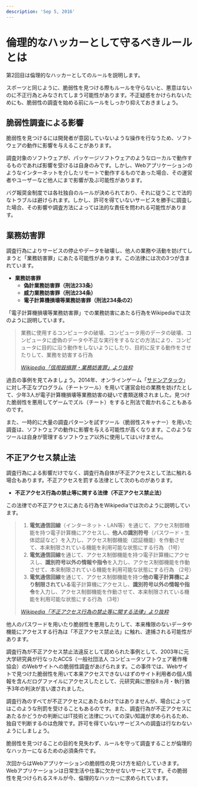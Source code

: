 ```yaml
---
description: 'Sep 5, 2016'
---
```


# 倫理的なハッカーとして守るべきルールとは

第2回目は倫理的なハッカーとしてのルールを説明します。

スポーツと同じように、脆弱性を見つける際もルールを守らないと、悪意はないのに不正行為とみなされてしまう可能性があります。不正疑惑をかけられないためにも、脆弱性の調査を始める前にルールをしっかり抑えておきましょう。

## 脆弱性調査による影響

脆弱性を見つけるには開発者が意図していないような操作を行なうため、ソフトウェアの動作に影響を与えることがあります。

調査対象のソフトウェアが、パッケージソフトウェアのようなローカルで動作するものであれば影響を受けるは自身のみです。しかし、Webアプリケーションのようなインターネットを介したリモートで動作するものであった場合、その運営者やユーザーなど他人にまで影響が及ぶ可能性があります。

バグ報奨金制度では各社独自のルールが決められており、それに従うことで法的なトラブルは避けられます。しかし、許可を得ていないサービスを勝手に調査した場合、その影響や調査方法によっては法的な責任を問われる可能性があります。

## 業務妨害罪

調査行為によりサービスの停止やデータを破壊し、他人の業務や活動を妨げてしまうと「業務妨害罪」にあたる可能性があります。この法律には次の3つが含まれています。

* **業務妨害罪**
  * **偽計業務妨害罪（刑法233条）**
  * **威力業務妨害罪（刑法234条）**
  * **電子計算機損壊等業務妨害罪（刑法234条の2）**

「電子計算機損壊等業務妨害罪」での業務妨害にあたる行為をWikipediaでは次のように説明しています。

> 業務に使用するコンピュータの破壊、コンピュータ用のデータの破壊、コンピュータに虚偽のデータや不正な実行をするなどの方法により、コンピュータに目的に沿う動作をしないようにしたり、目的に反する動作をさせたりして、業務を妨害する行為
>
> [_Wikipedia「信用毀損罪・業務妨害罪」より抜粋_](https://ja.wikipedia.org/wiki/%E4%BF%A1%E7%94%A8%E6%AF%80%E6%90%8D%E7%BD%AA%E3%83%BB%E6%A5%AD%E5%8B%99%E5%A6%A8%E5%AE%B3%E7%BD%AA)

過去の事例を見てみましょう。2014年、オンラインゲーム「[サドンアタック](https://web.archive.org/web/20160604011123/https://sa.nexon.co.jp/information/notice.aspx?no=4505)」に対し不正なプログラム（チートツール）を用いて運営会社の業務を妨げたとして、少年3人が電子計算機損壊等業務妨害の疑いで書類送検されました。見つけた脆弱性を悪用してゲームでズル（チート）をすると刑法で裁かれることもあるのです。

また、一時的に大量の調査パターンを試すツール（脆弱性スキャナー）を用いた調査は、ソフトウェアの動作に影響を与える可能性が高くなります。このようなツールは自身が管理するソフトウェア以外に使用してはいけません。

## 不正アクセス禁止法

調査行為による影響だけでなく、調査行為自体が不正アクセスとして法に触れる場合もあります。不正アクセスを罰する法律として次のものがあります。

* **不正アクセス行為の禁止等に関する法律（不正アクセス禁止法）**

この法律での不正アクセスにあたる行為をWikipediaでは次のように説明しています。

> 1. **電気通信回線**（インターネット・LAN等）を通じて、アクセス制御機能を持つ電子計算機にアクセスし、**他人の識別符号**（パスワード・生体認証など）を入力し、アクセス制御機能（認証機能）を作動させて、本来制限されている機能を利用可能な状態にする行為 （1号） 
> 2. **電気通信回線**を通じて、アクセス制御機能を持つ電子計算機にアクセスし、**識別符号以外の情報や指令**を入力し、アクセス制御機能を作動させて、本来制限されている機能を利用可能な状態にする行為 （2号） 
> 3. **電気通信回線**を通じて、アクセス制御機能を持つ**他の電子計算機により制限されている**電子計算機にアクセスし、**識別符号以外の情報や指令**を入力し、アクセス制御機能を作動させて、本来制限されている機能を利用可能な状態にする行為 （3号）
>
> [_Wikipedia「不正アクセス行為の禁止等に関する法律」より抜粋_](https://ja.wikipedia.org/wiki/%E4%B8%8D%E6%AD%A3%E3%82%A2%E3%82%AF%E3%82%BB%E3%82%B9%E8%A1%8C%E7%82%BA%E3%81%AE%E7%A6%81%E6%AD%A2%E7%AD%89%E3%81%AB%E9%96%A2%E3%81%99%E3%82%8B%E6%B3%95%E5%BE%8B)

他人のパスワードを用いたり脆弱性を悪用したりして、本来権限のないデータや機能にアクセスする行為は「不正アクセス禁止法」に触れ、逮捕される可能性があります。

調査行為が不正アクセス禁止法違反として認められた事例として、2003年に元大学研究員が行なったACCS（一般社団法人 コンピュータソフトウェア著作権協会）のWebサイトへの脆弱性調査があげられます。この事件では、Webサイトで見つけた脆弱性を用いて本来アクセスできないはずのサイト利用者の個人情報を含んだログファイルにアクセスしたとして、元研究員に懲役8ヵ月・執行猶予3年の判決が言い渡されました。

調査行為のすべてが不正アクセスにあたるわけではありませんが、場合によってはこのような刑罰を受けることもあるのです。また、調査行為が不正アクセスにあたるかどうかの判断にはIT技術と法律についての深い知識が求められるため、独自で判断するのは危険です。許可を得ていないサービスへの調査は行なわないようにしましょう。



脆弱性を見つけることの目的を見失わず、ルールを守って調査することが倫理的なハッカーになるための必須条件です。

次回からはWebアプリケーションの脆弱性の見つけ方を紹介していきます。Webアプリケーションは日常生活や仕事に欠かせないサービスです。その脆弱性を見つけられるスキルが今、倫理的なハッカーに求められています。

